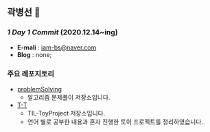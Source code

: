 ## 곽병선 👋

### ***1 Day 1 Commit*** (2020.12.14~ing)

- **E-mali** : iam-bs@naver.com
- **Blog** : none;



### 주요 레포지토리

- [problemSolving](https://github.com/kwak-bs/problemSolving)
  - 알고리즘 문제풀이 저장소입니다. 
- [T-T](https://github.com/kwak-bs/T-T)
  - TIL-ToyProject 저장소입니다. 
  - 언어 별로 공부한 내용과 혼자 진행한 토이 프로젝트를 정리하였습니다.

<!--
**kwak-bs/kwak-bs** is a ✨ _special_ ✨ repository because its `README.md` (this file) appears on your GitHub profile.

Here are some ideas to get you started:

- 🔭 I’m currently working on ...
- 🌱 I’m currently learning ...
- 👯 I’m looking to collaborate on ...
- 🤔 I’m looking for help with ...
- 💬 Ask me about ...
- 📫 How to reach me: ...
- 😄 Pronouns: ...
- ⚡ Fun fact: ...
-->

